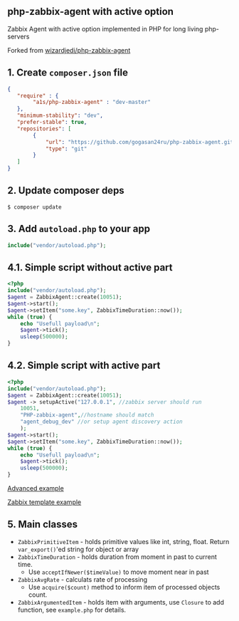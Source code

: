 ## php-zabbix-agent with active option

Zabbix Agent with active option implemented in PHP for long living php-servers

Forked from [wizardjedi/php-zabbix-agent](https://github.com/wizardjedi/php-zabbix-agent/tree/d82ecd889d1bc95e42201888d343d29468cd5d2c)


## 1. Create `composer.json` file

```json
{
   "require" : {
        "a1s/php-zabbix-agent" : "dev-master"
   },
   "minimum-stability": "dev",
   "prefer-stable": true,
   "repositories": [
        {
            "url": "https://github.com/gogasan24ru/php-zabbix-agent.git",
            "type": "git"
        }
   ]
}
```

## 2. Update composer deps

```
$ composer update
```

## 3. Add `autoload.php` to your app

```php
include("vendor/autoload.php");
```

## 4.1. Simple script without active part

```php
<?php
include("vendor/autoload.php");
$agent = ZabbixAgent::create(10051);
$agent->start();
$agent->setItem("some.key", ZabbixTimeDuration::now());
while (true) {
    echo "Usefull payload\n";
    $agent->tick();
    usleep(500000);
}
```

## 4.2. Simple script with active part

```php
<?php
include("vendor/autoload.php");
$agent = ZabbixAgent::create(10051);
$agent -> setupActive("127.0.0.1", //zabbix server should run
    10051, 
    "PHP-zabbix-agent",//hostname should match
    "agent_debug_dev" //or setup agent discovery action
    );
$agent->start();
$agent->setItem("some.key", ZabbixTimeDuration::now());
while (true) {
    echo "Usefull payload\n";
    $agent->tick();
    usleep(500000);
}
```
[Advanced example](https://github.com/gogasan24ru/php-zabbix-agent/blob/master/example.php)

[Zabbix template example](https://github.com/gogasan24ru/php-zabbix-agent/blob/master/zbx_export_templates.xml)

## 5. Main classes

 * `ZabbixPrimitiveItem` - holds primitive values like int, string, float. Return `var_export()`'ed string for object or array
 * `ZabbixTimeDuration` - holds duration from moment in past to current time.
   * Use `acceptIfNewer($timeValue)` to move moment near in past
 * `ZabbixAvgRate` - calculats rate of processing
   * Use `acquire($count)` method to inform item of processed objects count.
 * `ZabbixArgumentedItem` - holds item with arguments, use `Closure` to add function, see `example.php` for details.
